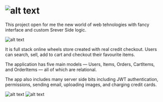 # ![alt text](https://i.imgur.com/d4Ezufz.png)

This project open for me the new world of web tehnologies with fancy interface and custom Srever Side logic.

![alt text](https://i.imgur.com/1Hs5zvsl.png)

It is full stack online wheels store created with real credit checkout. Users can search, sell, add to cart and checkout their favourite items.

The application has five main models — Users, Items, Orders, CartItems, and OrderItems — all of which are relational.

The app also includes many server side bits including JWT authentication, permissions, sending email, uploading images, and charging credit cards.

![alt text](https://i.imgur.com/lpbX89gm.png)
![alt text](https://i.imgur.com/38iYyr3m.png)
